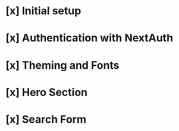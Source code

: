 # [x] Initial setup
# [x] Authentication with NextAuth
# [x] Theming and Fonts
# [x] Hero Section
# [x] Search Form

